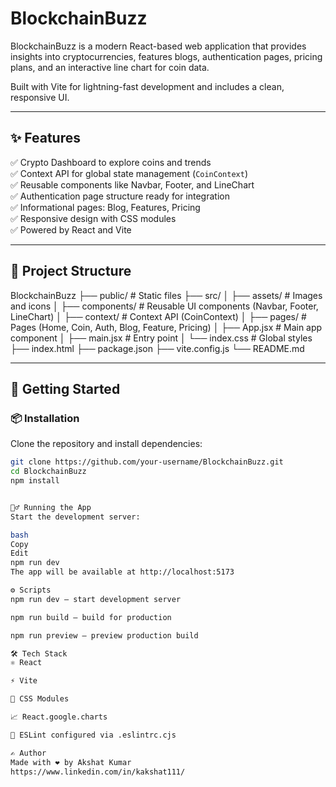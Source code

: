 # BlockchainBuzz

BlockchainBuzz is a modern React-based web application that provides insights into cryptocurrencies, features blogs, authentication pages, pricing plans, and an interactive line chart for coin data. 

Built with Vite for lightning-fast development and includes a clean, responsive UI.

---

## ✨ Features

✅ Crypto Dashboard to explore coins and trends  
✅ Context API for global state management (`CoinContext`)  
✅ Reusable components like Navbar, Footer, and LineChart  
✅ Authentication page structure ready for integration  
✅ Informational pages: Blog, Features, Pricing  
✅ Responsive design with CSS modules  
✅ Powered by React and Vite

---

## 📁 Project Structure

BlockchainBuzz
├── public/ # Static files
├── src/
│ ├── assets/ # Images and icons
│ ├── components/ # Reusable UI components (Navbar, Footer, LineChart)
│ ├── context/ # Context API (CoinContext)
│ ├── pages/ # Pages (Home, Coin, Auth, Blog, Feature, Pricing)
│ ├── App.jsx # Main app component
│ ├── main.jsx # Entry point
│ └── index.css # Global styles
├── index.html
├── package.json
├── vite.config.js
└── README.md


---

## 🚀 Getting Started

### 📦 Installation

Clone the repository and install dependencies:

```bash
git clone https://github.com/your-username/BlockchainBuzz.git
cd BlockchainBuzz
npm install


🏃‍♂️ Running the App
Start the development server:

bash
Copy
Edit
npm run dev
The app will be available at http://localhost:5173

⚙️ Scripts
npm run dev — start development server

npm run build — build for production

npm run preview — preview production build

🛠️ Tech Stack
⚛ React

⚡ Vite

🎨 CSS Modules

📈 React.google.charts

🚀 ESLint configured via .eslintrc.cjs

✍️ Author
Made with ❤️ by Akshat Kumar
https://www.linkedin.com/in/kakshat111/

